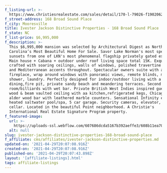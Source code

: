 ```yaml
---
f_listing-url: >-
  https://www.christiesrealestate.com/sales/detail/170-l-79026-f1902062046700135/168-broad-sound-place-mooresville-nc-28117
f_street-address: 168 Broad Sound Place
f_city: Mooresville
title: Ivester Jackson Distinctive Properties - 168 Broad Sound Place
f_state: NC
f_list-price: $6,995,000
f_description: >-
  This $6,995,000 mansion was selected by Architectural Digest as North
  Carolina’s Most Beautiful Home For Sale. Savor Lake Norman's most spectacular
  sunsets from one of LKN's most phenomenal flagship privately gated estates.
  Main house + Cabana + outdoor under roof living space total 15K. Exquisitely
  crafted with soaring ceilings, walls of windows, polished travertine floors
  and Mediterranean accents throughout. Spectacular owners suite with a
  fireplace, wrap around windows with panoramic views, remote blinds, massive
  shower, laundry. Perfectly designed for indoor/outdoor living with a covered
  dining,fire pit, private sandy beach and meandering terraces. Second level rec
  room/billiards with wet bar. Private British West Indies inspired guest house,
  wood & beam vaulted ceiling with aa kitchen,refrigerated kegs, Chicago style
  alder wood bar with leathered marble counters. Sensational Infinity edge
  heated saltwater pool/spa, 5 car garage. Security cameras, elevator, wine
  cellar. Located in the beautiful Point neighborhood. A Christie's
  International Real Estate Signature Program property.
f_featured-image:
  url: >-
    https://uploads-ssl.webflow.com/607686dcda5167b392aeffe3/608b11ea70dde0c3720a6264_content_screen_shot_2021-04-27_at_11.22.46_am-1-.jpg
  alt: null
slug: ivester-jackson-distinctive-properties-168-broad-sound-place
f_affiliate: cms/affiliates/ivester-jackson-distinctive-properties.md
updated-on: '2021-04-29T20:07:08.916Z'
created-on: '2021-04-29T20:07:08.916Z'
published-on: '2021-04-29T20:07:43.898Z'
layout: '[affiliate-listings].html'
tags: affiliate-listings
---
```



